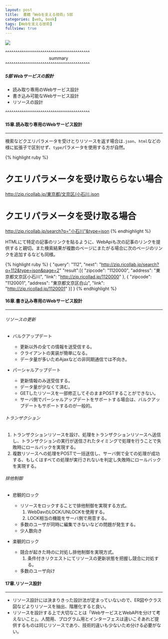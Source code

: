 ```yaml
---
layout: post
title:  書籍「Webを支える技術」5部
categories: [web, book]
tags: [Webを支える技術]
fullview: true
---
```


<a href="http://www.amazon.co.jp/gp/product/4774142042/ref=as_li_qf_sp_asin_il?ie=UTF8&camp=247&creative=1211&creativeASIN=4774142042&linkCode=as2&tag=msmsum-22"><img border="0" src="http://ws-fe.amazon-adsystem.com/widgets/q?_encoding=UTF8&ASIN=4774142042&Format=_SL250_&ID=AsinImage&MarketPlace=JP&ServiceVersion=20070822&WS=1&tag=msmsum-22" ></a><img src="http://ir-jp.amazon-adsystem.com/e/ir?t=msmsum-22&l=as2&o=9&a=4774142042" width="1" height="1" border="0" alt="" style="text-align:left border:none !important; margin:0px !important;" />

^^^^^^^^^^^^^^^^^^^^^^^^^^^^^^^^^^^^^^^^^  
　　　　　　　　　　summary  
^^^^^^^^^^^^^^^^^^^^^^^^^^^^^^^^^^^^^^^^^  

##### 5部 Webサービスの設計
 - 読み取り専用のWebサービス設計
 - 書き込み可能なWebサービス設計
 - リソースの設計

^^^^^^^^^^^^^^^^^^^^^^^^^^^^^^^^^^^^^^^^^  


#### 15章.読み取り専用のWebサービス設計
---

検索などクエリパラメータを受けとりリソースを返す場合は`.json`、`html`などの様に拡張子で区別せず、`type`パラメータを使用する方が自然。  

{% highlight ruby %}
# クエリパラメータを受け取ららない場合
http://zip.ricollab.jp/東京都/文京区/小石川.json

# クエリパラメータを受け取る場合
http://zip.ricollab.jp/search?q="小石川"&type=json
{% endhighlight %}

HTMLにて特定の記事のリンクを貼るように、WebApiも次の記事のリンクを提供すると親切。また検索結果が複数のページにまたがる場合に次のページのリンクを追加するなども同様。  

{% highlight ruby %}
{
  "query": "112",
  "next": "http://zip.ricollab.jp/search?q=112&type=json&page=2"
  "result":[{
    "zipcode": "1120000",
    "address": "東京都文京区小石川",
    "link": "http://zip.ricollad.jp/1120000"
  },
  {
    "zipcode": "1120001",
    "address": "東京都文京区白山",
    "link": "http://zip.ricollad.jp/1120001"
  }]
}
{% endhighlight %}

#### 16章.書き込み専用のWebサービス設計
---

###### リソースの更新

 - バルクアップデート
   - 更新以外の全ての情報を送受信する。
   - クライアントの実装が簡単になる。
   - データ量が多いためAjaxなどの非同期通信では不向き。

 - パーシャルアップデート
   - 更新情報のみ送受信する。
   - データ量が少なくて済む。
   - GETしたリソースを一部修正してそのままPOSTすることができない。
   - サーバ側でパーシャルアップデートをサポートする場合は、バルクアップデートもサポートするのが一般的。

###### トランザクション

 1. トランザクションリソースを設け、処理をトランザクションリソースへ送信し、トランザクションの実行が送信されたタイミングで処理を行うことで失敗時にロールバックを実現する。
 2. 複数リソースへの処理をPOSTで一括送信し、サーバ側で全ての処理が成功する、もしくはすべての処理が実行されないを判定し失敗時にロールバックを実現する。

###### 排他制御

 - 悲観的ロック
   - リソースをロックすることで排他制御を実現する方式。
     1. WebDavのLOCK/UNLOCKを使用する。
     2. LOCK相当の機能をサーバ側で用意する。　
   - 多数のユーザが同時に編集できないなどの問題が発生する。
   - 少人数向き

 - 楽観的ロック
   - 競合が起きた時のに対処し排他制御を実現方式。
     1. 条件付きリクエストにてリソースの更新状態を把握し競合に対処する。
   - 多数のユーザ向け

#### 17章.リソース設計
---

 - リソース設計には決まりきった設計法が定まっていないので、ER図やクラス図などよりリソースを抽出、階層化すると良い。
 - リソースを設計する上で大切なことは「WebサービスとWebAPIを分けて考えないこと」。人間用、プログラム用とインターフェスは違いこそあれど提供するものは同じリソースであり、技術的違いも少ないため分ける必要がない。
